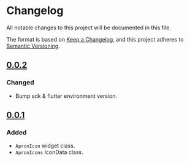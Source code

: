 # Changelog

All notable changes to this project will be documented in this file.

The format is based on [Keep a Changelog](https://keepachangelog.com/en/1.0.0/),
and this project adheres to [Semantic Versioning](https://semver.org/spec/v2.0.0.html).

## [0.0.2]
### Changed
* Bump sdk & flutter environment version.

## [0.0.1]
### Added
* `ApronIcon` widget class.
* `ApronIcons` IconData class.

[Unreleased]: https://github.com/hanmajid/apron_icons/compare/v0.0.2...dev
[0.0.2]: https://github.com/hanmajid/apron_icons/compare/v0.0.1...v0.0.2
[0.0.1]: https://github.com/hanmajid/apron_icons/releases/tag/v0.0.1